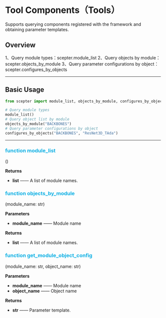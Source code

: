 # Tool Components（Tools）

Supports querying components registered with the framework and obtaining parameter templates.

## Overview
1、Query module types：scepter.module_list
2、Query objects by module：scepter.objects_by_module
3、Query parameter configurations by object：scepter.configures_by_objects

<hr/>

## Basic Usage

```python
from scepter import module_list, objects_by_module, configures_by_objects

# Query module types
module_list()
# Query object list by module
objects_by_module("BACKBONES")
# Query parameter configurations by object
configures_by_objects("BACKBONES", "ResNet3D_TAda")
```
<hr/>

### <font color="#0FB0E4">function **module_list**</font>
()

**Returns**

- **list** —— A list of module names.

### <font color="#0FB0E4">function **objects_by_module**</font>
(module_name: str)

**Parameters**

- **module_name** —— Module name

**Returns**

- **list** —— A list of module names.

### <font color="#0FB0E4">function **get_module_object_config**</font>
(module_name: str, object_name: str)

**Parameters**

- **module_name** —— Module name
- **object_name** —— Object name

**Returns**

- **str** —— Parameter template.
